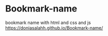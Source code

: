 # Bookmark-name
bookmark name with html and css and js
https://doniasalahh.github.io/Bookmark-name/
